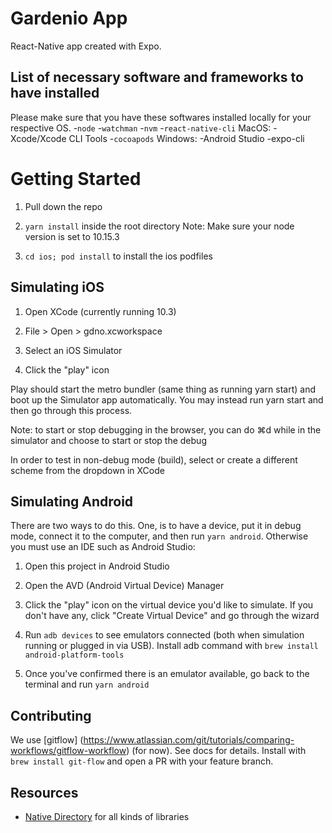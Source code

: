 # Gardenio App

React-Native app created with Expo.

## List of necessary software and frameworks to have installed

Please make sure that you have these softwares installed locally for your respective OS.
-`node`
-`watchman`
-`nvm`
-`react-native-cli`
MacOS:
-Xcode/Xcode CLI Tools
-`cocoapods`
Windows:
-Android Studio
-expo-cli

# Getting Started

1. Pull down the repo

2. `yarn install` inside the root directory
    Note: Make sure your node version is set to 10.15.3

3. `cd ios; pod install` to install the ios podfiles

## Simulating iOS

1. Open XCode (currently running 10.3)

2. File > Open > gdno.xcworkspace

3. Select an iOS Simulator

4. Click the "play" icon

Play should start the metro bundler (same thing as running yarn start) and boot up the Simulator app automatically. You may instead run yarn start and then go through this process.

Note: to start or stop debugging in the browser, you can do ⌘d while in the simulator and choose to start or stop the debug

In order to test in non-debug mode (build), select or create a different scheme from the dropdown in XCode

## Simulating Android

There are two ways to do this. One, is to have a device, put it in debug mode, connect it to the computer, and then run `yarn android`. Otherwise you must use an IDE such as Android Studio:

1. Open this project in Android Studio

2. Open the AVD (Android Virtual Device) Manager

3. Click the "play" icon on the virtual device you'd like to simulate. If you don't have any, click "Create Virtual Device" and go through the wizard

4. Run `adb devices` to see emulators connected (both when simulation running or plugged in via USB). Install adb command with `brew install android-platform-tools`

5. Once you've confirmed there is an emulator available, go back to the terminal and run `yarn android`

## Contributing

We use [gitflow] (https://www.atlassian.com/git/tutorials/comparing-workflows/gitflow-workflow) (for now). See docs for details. Install with `brew install git-flow` and open a PR with your feature branch.

## Resources

* [Native Directory](https://www.native.directory/) for all kinds of libraries

